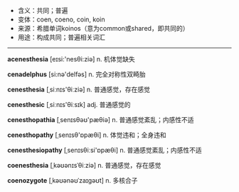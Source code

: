 - <span class="definition">含义：共同；普遍</span>
- <span class="definition">变体：coen, coeno, coin, koin</span>
- <span class="definition">来源：希腊单词koinos（意为common或shared，即共同的）</span>
- <span class="definition">用途：构成共同；普遍相关词汇</span>

---

<span class="vocabulary">**acenesthesia**</span> [eɪsi:'nesθi:ziə] n. 机体觉缺失

<span class="vocabulary">**cenadelphus**</span> [si:nә'delfəs] n. 完全对称性双畸胎

<span class="vocabulary">**cenesthesia**</span> [ˌsiːnɪs'θiːziə] n. 普通感觉，存在感觉

<span class="vocabulary">**cenesthesic**</span> [ˌsiːnɪs'θiːsɪk] adj. 普通感觉的

<span class="vocabulary">**cenesthopathia**</span> [ˌsenɪsθəʊ'pæθiә] n. 普通感觉紊乱；内感性不适

<span class="vocabulary">**cenesthopathy**</span> [ˌsenɪsθ'ɒpæθi] n. 体觉违和；全身违和

<span class="vocabulary">**cenesthesiopathy**</span> [ˌsenɪsθiːsi'ɒpæθi] n. 普通感觉紊乱；内感性不适


<span class="vocabulary">**coenesthesia**</span> [ˌkəʊәnɪsˈθiːziə] n. 普通感觉，存在感觉

<span class="vocabulary">**coenozygote**</span> [ˌkəʊәnəʊˈzaɪɡəʊt] n. 多核合子

